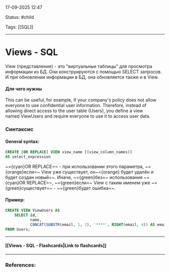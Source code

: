 
17-09-2025 12:47

Status: #child 

Tags: [[SQL]]

---
# Views - SQL

View (представление) - это "виртуальные таблицы" для просмотра информации из БД. Они конструируются с помощью SELECT запросов. И при обновлении информации в БД, она обновляется также и в View.

#### Для чего нужны

This can be useful, for example, if your company's policy does not allow everyone to use confidential user information. Therefore, instead of allowing direct access to the user table (Users), you define a view named ViewUsers and require everyone to use it to access user data.


### Синтаксис


#### General syntax:
```sql
CREATE [OR REPLACE] VIEW view_name [(view_column_names)]
AS select_expression
```

~={cyan}OR REPLACE=~ - при использовании этого параметра, ~={orange}если=~ View уже существует, он~={orange} будет удалён и будет создан новый=~.  Иначе, ~={green}без=~ использования ~={cyan}OR REPLACE=~, ~={green}если=~ View с таким именем уже ~={green}существует=~ - ~={green}будет ошибка=~.

#### Пример:
```sql
CREATE VIEW ViewUsers AS
    SELECT id,
           name,
           CONCAT(SUBSTR(email, 1, 2), '****', RIGHT(email, 4)) AS email
FROM Users;
```

----
#### [[Views - SQL - Flashcards|Link to flashcards]]



---
### References:

